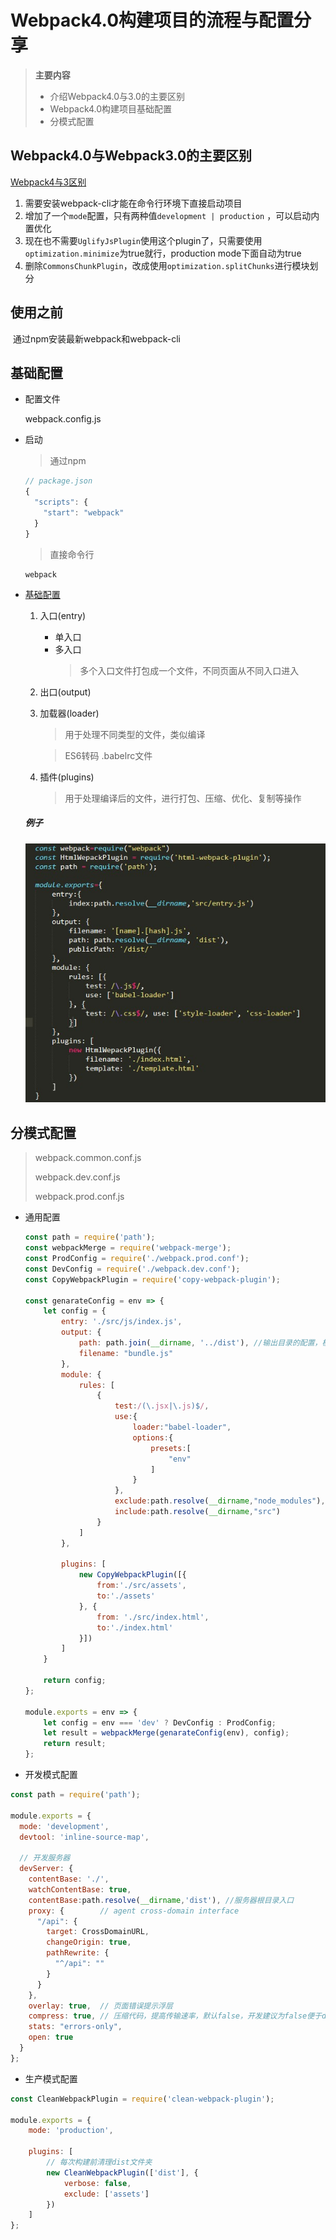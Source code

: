 # Webpack4.0构建项目的流程与配置分享 

> **主要内容**
>
> - 介绍Webpack4.0与3.0的主要区别
> - Webpack4.0构建项目基础配置
> - 分模式配置 



## Webpack4.0与Webpack3.0的主要区别

[Webpack4与3区别](https://www.jianshu.com/p/5d306ed6aaff)

1. 需要安装webpack-cli才能在命令行环境下直接启动项目
2. 增加了一个`mode`配置，只有两种值`development | production` ，可以启动内置优化
3. 现在也不需要`UglifyJsPlugin`使用这个plugin了，只需要使用`optimization.minimize`为true就行，production mode下面自动为true 
4. 删除`CommonsChunkPlugin`，改成使用`optimization.splitChunks`进行模块划分 

## 使用之前

​	通过npm安装最新webpack和webpack-cli



## 基础配置

- 配置文件

  webpack.config.js

- 启动

  > 通过npm

  ```javascript
  // package.json
  {
    "scripts": {
      "start": "webpack"
    }
  }
  ```

  > 直接命令行

  ```
  webpack
  ```

  

- [基础配置](https://www.webpackjs.com/concepts/)

  1. 入口(entry)
      - 单入口
      - 多入口
        > 多个入口文件打包成一个文件，不同页面从不同入口进入

  2. 出口(output)

  3. 加载器(loader)

     > 用于处理不同类型的文件，类似编译

     > ES6转码 .babelrc文件

  4. 插件(plugins)

     > 用于处理编译后的文件，进行打包、压缩、优化、复制等操作

  ##### 例子

  ![webpack.config](./webpack.config.png)

  

## 分模式配置

> webpack.common.conf.js
>
> webpack.dev.conf.js
>
> webpack.prod.conf.js

- 通用配置

  ```javascript
  const path = require('path');
  const webpackMerge = require('webpack-merge');
  const ProdConfig = require('./webpack.prod.conf');
  const DevConfig = require('./webpack.dev.conf');
  const CopyWebpackPlugin = require('copy-webpack-plugin');
  
  const genarateConfig = env => {
      let config = {
          entry: './src/js/index.js',
          output: {
              path: path.join(__dirname, '../dist'), //输出目录的配置，模板、样式、脚本、图片等资源的路径配置都相对于它
              filename: "bundle.js"
          },
          module: {
              rules: [
                  {
                      test:/(\.jsx|\.js)$/,
                      use:{
                          loader:"babel-loader",
                          options:{
                              presets:[
                                  "env"
                              ]
                          }
                      },
                      exclude:path.resolve(__dirname,"node_modules"),
                      include:path.resolve(__dirname,"src")
                  }
              ]
          },
      
          plugins: [
              new CopyWebpackPlugin([{
                  from:'./src/assets',
                  to:'./assets'
              }, {
                  from: './src/index.html',
                  to:'./index.html'
              }])
          ]
      }
  
      return config;
  };
  
  module.exports = env => {
      let config = env === 'dev' ? DevConfig : ProdConfig;
      let result = webpackMerge(genarateConfig(env), config);
      return result;
  };
  ```

- 开发模式配置

```javascript
const path = require('path');

module.exports = {
  mode: 'development',
  devtool: 'inline-source-map', 
  
  // 开发服务器
  devServer: {
    contentBase: './',
    watchContentBase: true,
    contentBase:path.resolve(__dirname,'dist'), //服务器根目录入口
    proxy: {        // agent cross-domain interface
      "/api": {
        target: CrossDomainURL,
        changeOrigin: true,
        pathRewrite: {
          "^/api": ""
        }
      }
    },
    overlay: true,  // 页面错误提示浮层
    compress: true, // 压缩代码，提高传输速率，默认false，开发建议为false便于debug
    stats: "errors-only",
    open: true
  }
};
```

- 生产模式配置

```javascript
const CleanWebpackPlugin = require('clean-webpack-plugin');

module.exports = {
    mode: 'production',
   
    plugins: [
        // 每次构建前清理dist文件夹
        new CleanWebpackPlugin(['dist'], {
            verbose: false,
            exclude: ['assets']
        })
    ]
};
```
